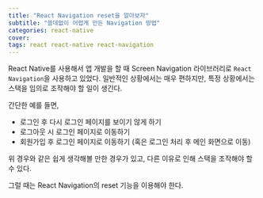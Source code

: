 ```yaml
---
title: "React Navigation reset을 알아보자"
subtitle: "쓸데없이 어렵게 만든 Navigation 방법"
categories: react-native
cover: 
tags: react react-native react-navigation
---
```


React Native를 사용해서 앱 개발을 할 때 Screen Navigation 라이브러리로 `React Navigation`을 사용하고 있었다. 일반적인 상황에서는 매우 편하지만, 특정 상황에서는 스택을 임의로 조작해야 할 일이 생긴다.

간단한 예를 들면,

* 로그인 후 다시 로그인 페이지를 보이기 않게 하기
* 로그아웃 시 로그인 페이지로 이동하기
* 회원가입 후 로그인 페이지로 이동하기 (혹은 로그인 처리 후 메인 화면으로 이동)

위 경우와 같은 쉽게 생각해볼 만한 경우가 있고, 다른 이유로 인해 스택을 조작해야 할 수 있다.

그럴 때는 React Navigation의 reset 기능을 이용해야 한다.

